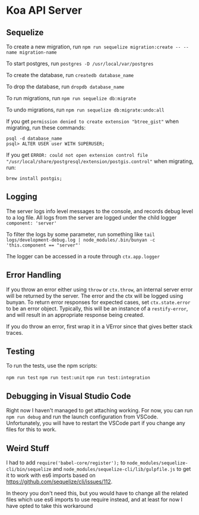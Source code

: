 # Koa API Server

## Sequelize

To create a new migration, run
`npm run sequelize migration:create -- --name migration-name`

To start postgres, run `postgres -D /usr/local/var/postgres`

To create the database, run `createdb database_name`

To drop the database, run `dropdb database_name`

To run migrations, run `npm run sequelize db:migrate`

To undo migrations, run `npm run sequelize db:migrate:undo:all`

If you get `permission denied to create extension "btree_gist"` when migrating, run these commands:

```
psql -d database_name
psql> ALTER USER user WITH SUPERUSER;
```

If you get `ERROR: could not open extension control file "/usr/local/share/postgresql/extension/postgis.control"` when migrating, run:

```
brew install postgis;
```

## Logging

The server logs info level messages to the console, and records debug level to a log file.
All logs from the server are logged under the child logger `component: 'server'`

To filter the logs by some parameter, run something like
`tail logs/development-debug.log | node_modules/.bin/bunyan -c 'this.component == "server"'`

The logger can be accessed in a route through `ctx.app.logger`

## Error Handling

If you throw an error either using `throw` or `ctx.throw`, an internal server error will be
returned by the server. The error and the ctx will be logged using bunyan. To return error
responses for expected cases, set `ctx.state.error` to be an error object. Typically, this
will be an instance of a `restify-error`, and will result in an appropriate response being
created.

If you do throw an error, first wrap it in a VError since that gives better stack traces.

## Testing

To run the tests, use the npm scripts:

`npm run test`
`npm run test:unit`
`npm run test:integration`

## Debugging in Visual Studio Code

Right now I haven't managed to get attaching working. For now, you can run `npm run debug`
and run the launch configuration from VSCode. Unfortunately, you will have to restart the
VSCode part if you change any files for this to work.

## Weird Stuff

I had to add `require('babel-core/register');` to `node_modules/sequelize-cli/bin/sequelize`
and `node_modules/sequelize-cli/lib/gulpfile.js` to get it to work with es6 imports based
on https://github.com/sequelize/cli/issues/112.

In theory you don't need this, but you would have to change all the related files which use
es6 imports to use require instead, and at least for now I have opted to take this workaround

